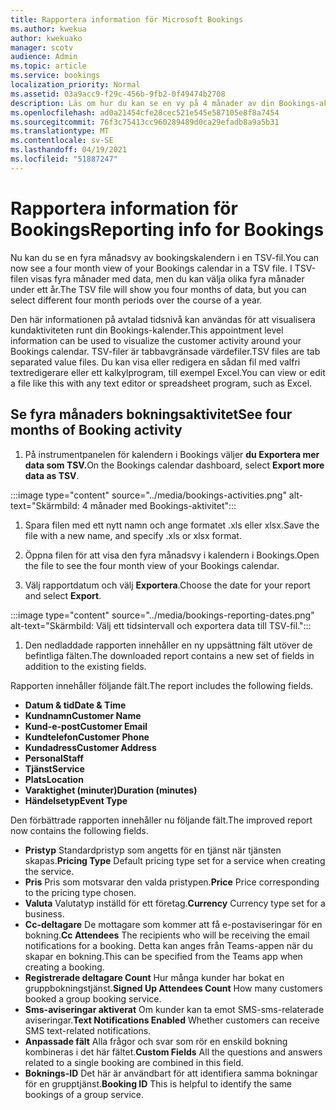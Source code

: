 ```yaml
---
title: Rapportera information för Microsoft Bookings
ms.author: kwekua
author: kwekuako
manager: scotv
audience: Admin
ms.topic: article
ms.service: bookings
localization_priority: Normal
ms.assetid: 03a9acc9-f29c-456b-9fb2-0f49474b2708
description: Läs om hur du kan se en vy på 4 månader av din Bookings-aktivitet
ms.openlocfilehash: ad0a21454cfe28cec521e545e587105e8f8a7454
ms.sourcegitcommit: 76f3c75413cc960289489d0ca29efadb8a9a5b31
ms.translationtype: MT
ms.contentlocale: sv-SE
ms.lasthandoff: 04/19/2021
ms.locfileid: "51887247"
---
```

# <a name="reporting-info-for-bookings"></a><span data-ttu-id="bac35-103">Rapportera information för Bookings</span><span class="sxs-lookup"><span data-stu-id="bac35-103">Reporting info for Bookings</span></span>

<span data-ttu-id="bac35-104">Nu kan du se en fyra månadsvy av bookingskalendern i en TSV-fil.</span><span class="sxs-lookup"><span data-stu-id="bac35-104">You can now see a four month view of your Bookings calendar in a TSV file.</span></span> <span data-ttu-id="bac35-105">I TSV-filen visas fyra månader med data, men du kan välja olika fyra månader under ett år.</span><span class="sxs-lookup"><span data-stu-id="bac35-105">The TSV file will show you four months of data, but you can select different four month periods over the course of a year.</span></span>

<span data-ttu-id="bac35-106">Den här informationen på avtalad tidsnivå kan användas för att visualisera kundaktiviteten runt din Bookings-kalender.</span><span class="sxs-lookup"><span data-stu-id="bac35-106">This appointment level information can be used to visualize the customer activity around your Bookings calendar.</span></span> <span data-ttu-id="bac35-107">TSV-filer är tabbavgränsade värdefiler.</span><span class="sxs-lookup"><span data-stu-id="bac35-107">TSV files are tab separated value files.</span></span> <span data-ttu-id="bac35-108">Du kan visa eller redigera en sådan fil med valfri textredigerare eller ett kalkylprogram, till exempel Excel.</span><span class="sxs-lookup"><span data-stu-id="bac35-108">You can view or edit a file like this with any text editor or spreadsheet program, such as Excel.</span></span>

## <a name="see-four-months-of-booking-activity"></a><span data-ttu-id="bac35-109">Se fyra månaders bokningsaktivitet</span><span class="sxs-lookup"><span data-stu-id="bac35-109">See four months of Booking activity</span></span>

1. <span data-ttu-id="bac35-110">På instrumentpanelen för kalendern i Bookings väljer **du Exportera mer data som TSV.**</span><span class="sxs-lookup"><span data-stu-id="bac35-110">On the Bookings calendar dashboard, select **Export more data as TSV**.</span></span>

:::image type="content" source="../media/bookings-activities.png" alt-text="Skärmbild: 4 månader med Bookings-aktivitet":::

1. <span data-ttu-id="bac35-112">Spara filen med ett nytt namn och ange formatet .xls eller xlsx.</span><span class="sxs-lookup"><span data-stu-id="bac35-112">Save the file with a new name, and specify .xls or xlsx format.</span></span>

1. <span data-ttu-id="bac35-113">Öppna filen för att visa den fyra månadsvy i kalendern i Bookings.</span><span class="sxs-lookup"><span data-stu-id="bac35-113">Open the file to see the four month view of your Bookings calendar.</span></span>

1. <span data-ttu-id="bac35-114">Välj rapportdatum och välj **Exportera**.</span><span class="sxs-lookup"><span data-stu-id="bac35-114">Choose the date for your report and select **Export**.</span></span>

:::image type="content" source="../media/bookings-reporting-dates.png" alt-text="Skärmbild: Välj ett tidsintervall och exportera data till TSV-fil.":::

1. <span data-ttu-id="bac35-116">Den nedladdade rapporten innehåller en ny uppsättning fält utöver de befintliga fälten.</span><span class="sxs-lookup"><span data-stu-id="bac35-116">The downloaded report contains a new set of fields in addition to the existing fields.</span></span>

<span data-ttu-id="bac35-117">Rapporten innehåller följande fält.</span><span class="sxs-lookup"><span data-stu-id="bac35-117">The report includes the following fields.</span></span>

 - <span data-ttu-id="bac35-118">**Datum & tid**</span><span class="sxs-lookup"><span data-stu-id="bac35-118">**Date & Time**</span></span>
- <span data-ttu-id="bac35-119">**Kundnamn**</span><span class="sxs-lookup"><span data-stu-id="bac35-119">**Customer Name**</span></span>
- <span data-ttu-id="bac35-120">**Kund-e-post**</span><span class="sxs-lookup"><span data-stu-id="bac35-120">**Customer Email**</span></span>
- <span data-ttu-id="bac35-121">**Kundtelefon**</span><span class="sxs-lookup"><span data-stu-id="bac35-121">**Customer Phone**</span></span>
- <span data-ttu-id="bac35-122">**Kundadress**</span><span class="sxs-lookup"><span data-stu-id="bac35-122">**Customer Address**</span></span>
- <span data-ttu-id="bac35-123">**Personal**</span><span class="sxs-lookup"><span data-stu-id="bac35-123">**Staff**</span></span>
- <span data-ttu-id="bac35-124">**Tjänst**</span><span class="sxs-lookup"><span data-stu-id="bac35-124">**Service**</span></span>
- <span data-ttu-id="bac35-125">**Plats**</span><span class="sxs-lookup"><span data-stu-id="bac35-125">**Location**</span></span>
- <span data-ttu-id="bac35-126">**Varaktighet (minuter)**</span><span class="sxs-lookup"><span data-stu-id="bac35-126">**Duration (minutes)**</span></span>
- <span data-ttu-id="bac35-127">**Händelsetyp**</span><span class="sxs-lookup"><span data-stu-id="bac35-127">**Event Type**</span></span>

<span data-ttu-id="bac35-128">Den förbättrade rapporten innehåller nu följande fält.</span><span class="sxs-lookup"><span data-stu-id="bac35-128">The improved report now contains the following fields.</span></span>

- <span data-ttu-id="bac35-129">**Pristyp**   Standardpristyp som angetts för en tjänst när tjänsten skapas.</span><span class="sxs-lookup"><span data-stu-id="bac35-129">**Pricing Type**   Default pricing type set for a service when creating the service.</span></span>
- <span data-ttu-id="bac35-130">**Pris**   Pris som motsvarar den valda pristypen.</span><span class="sxs-lookup"><span data-stu-id="bac35-130">**Price**   Price corresponding to the pricing type chosen.</span></span>
- <span data-ttu-id="bac35-131">**Valuta**   Valutatyp inställd för ett företag.</span><span class="sxs-lookup"><span data-stu-id="bac35-131">**Currency**   Currency type set for a business.</span></span>
- <span data-ttu-id="bac35-132">**Cc-deltagare**   De mottagare som kommer att få e-postaviseringar för en bokning.</span><span class="sxs-lookup"><span data-stu-id="bac35-132">**Cc Attendees**   The recipients who will be receiving the email notifications for a booking.</span></span> <span data-ttu-id="bac35-133">Detta kan anges från Teams-appen när du skapar en bokning.</span><span class="sxs-lookup"><span data-stu-id="bac35-133">This can be specified from the Teams app when creating a booking.</span></span>
- <span data-ttu-id="bac35-134">**Registrerade deltagare Count**   Hur många kunder har bokat en gruppbokningstjänst.</span><span class="sxs-lookup"><span data-stu-id="bac35-134">**Signed Up Attendees Count**   How many customers booked a group booking service.</span></span>
- <span data-ttu-id="bac35-135">**Sms-aviseringar aktiverat**   Om kunder kan ta emot SMS-sms-relaterade aviseringar.</span><span class="sxs-lookup"><span data-stu-id="bac35-135">**Text Notifications Enabled**   Whether customers can receive SMS text-related notifications.</span></span>
- <span data-ttu-id="bac35-136">**Anpassade fält**   Alla frågor och svar som rör en enskild bokning kombineras i det här fältet.</span><span class="sxs-lookup"><span data-stu-id="bac35-136">**Custom Fields**   All the questions and answers related to a single booking are combined in this field.</span></span>
- <span data-ttu-id="bac35-137">**Boknings-ID**   Det här är användbart för att identifiera samma bokningar för en grupptjänst.</span><span class="sxs-lookup"><span data-stu-id="bac35-137">**Booking ID**   This is helpful to identify the same bookings of a group service.</span></span>
